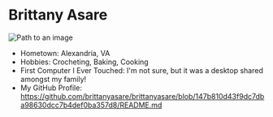 # Brittany Asare

![Path to an image](myphoto.jpg)

- Hometown: Alexandria, VA
- Hobbies: Crocheting, Baking, Cooking
- First Computer I Ever Touched: I'm not sure, but it was a desktop shared amongst my family!
- My GitHub Profile: <https://github.com/brittanyasare/brittanyasare/blob/147b810d43f9dc7dba98630dcc7b4def0ba357d8/README.md>